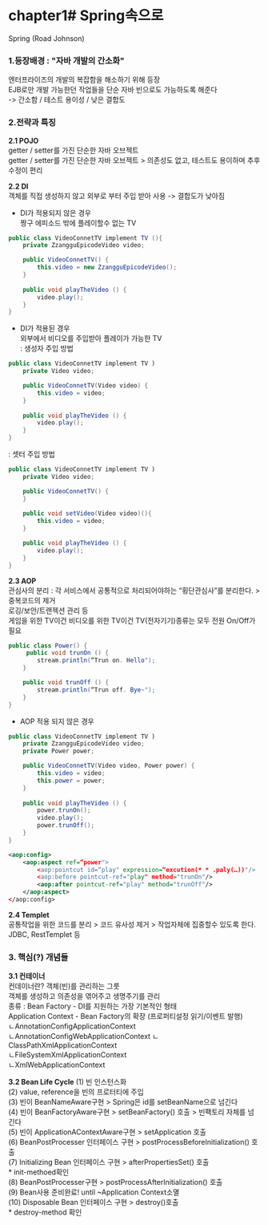 # chapter1# Spring속으로

Spring  (Road Johnson)

### 1.등장배경 : "자바 개발의 간소화"
엔터프라이즈의 개발의 복잡함을 해소하기 위해 등장  
EJB로만 개발 가능한던 작업들을 단순 자바 빈으로도 가능하도록 해준다  
-> 간소함 / 테스트 용이성 / 낮은 결합도  

### 2.전략과 특징 
**2.1 POJO**  
getter / setter를 가진 단순한 자바 오브젝트  
getter / setter를 가진 단순한 자바 오브젝트 > 의존성도 없고, 테스트도 용이하며 추후 수정이 편리  

**2.2 DI**  
객체를 직접 생성하지 않고 외부로 부터 주입 받아 사용 -> 결합도가 낮아짐   
* DI가 적용되지 않은 경우  
   짱구 에피소드 밖에 플레이할수 없는 TV  
```java
public class VideoConnetTV implement TV (){
    private ZzangguEpicodeVideo video;

    public VideoConnetTV() {
        this.video = new ZzangguEpicodeVideo();
    }
    
    public void playTheVideo () {
        video.play();
    }
}
```
 
* DI가 적용된 경우   
  외부에서 비디오를 주입받아 플레이가 가능한 TV  
  : 생성자 주입 방법
```java
public class VideoConnetTV implement TV )
    private Video video;

    public VideoConnetTV(Video video) {
        this.video = video;
    }
    
    public void playTheVideo () {
        video.play();
    }
}
```
   : 셋터 주입 방법
```java
public class VideoConnetTV implement TV )
    private Video video;

    public VideoConnetTV() {
    }
    
    public void setVideo(Video video)(){
        this.video = video;
    }

    public void playTheVideo () {
        video.play();
    }
}
```

**2.3 AOP**  
관심사의 분리 : 각 서비스에서 공통적으로 처리되어야하는 “횡단관심사”를 분리한다. > 중복코드의 제거  
로깅/보안/트랜젝션 관리 등  
게임을 위한 TV이건 비디오를 위한 TV이건 TV(전자기기)종류는 모두 전원 On/Off가 필요  
```java
public class Power() {
     public void trunOn () {
        stream.println(“Trun on. Hello");
    }

    public void trunOff () {
        stream.println(“Trun off. Bye~");
    }
}
```

* AOP 적용 되지 않은 경우  
```java
public class VideoConnetTV implement TV )
    private ZzangguEpicodeVideo video;
    private Power power;

    public VideoConnetTV(Video video, Power power) {
        this.video = video;
        this.power = power;
    }
    
    public void playTheVideo () {
        power.trunOn();            
        video.play();        
        power.trunOff();
    }
}
```

```xml
<aop:config>
    <aop:aspect ref=“power">
        <aop:pointcut id=“play" expression=“excution(* * .paly(…))"/>
        <aop:before pointcut-ref="play" method="trunOn"/>
        <aop:after pointcut-ref="play" method="trunOff"/>
    </aop:aspect>
</aop:config>
```

**2.4 Templet**  
공통작업을 위한 코드를 분리 > 코드 유사성 제거 > 작업자체에 집중할수 있도록 한다.  
JDBC, RestTemplet 등  
 

### 3. 핵심(?) 개념들  
**3.1 컨테이너**  
컨데이너란? 객체(빈)를 관리하는 그릇    
         객체를 생성하고 의존성을 엮어주고 생명주기를 관리     
종류 : Bean Factory - DI를 지원하는 가장 기본적인 형태    
         Application Context  - Bean Factory의 확장 (프로퍼티설정 읽기/이벤트 발행)   
         ㄴAnnotationConfigApplicationContext  
         ㄴAnnotationConfigWebApplicationContext 
         ㄴClassPathXmlApplicationContext  
         ㄴFileSystemXmlApplicationContext  
         ㄴXmlWebApplicationContext  

**3.2 Bean Life Cycle**
 (1) 빈 인스턴스화  
 (2) value, reference을 빈의 프로터티에 주입  
 (3) 빈이 BeanNameAware구현 > Spring은  id를 setBeanName으로 넘긴다  
 (4) 빈이 BeanFactoryAware구현 > setBeanFactory() 호출 > 빈팩토리 자체를 넘긴다  
 (5) 빈이 ApplicationAContextAware구현 > setApplication 호출  
 (6) BeanPostProcesser 인터페이스 구현 > postProcessBeforeInitialization() 호출  
 (7) Initializing Bean 인터페이스 구현 > afterPropertiesSet() 호출   
       *  init-methoed확인  
 (8) BeanPostProcesser구현 > postProcessAfterInitialization() 호출  
 (9) Bean사용 준비완료! until ~Application Context소멸  
(10) Disposable Bean 인터페이스 구현 > destroy()호출  
       * destroy-method 확인   
